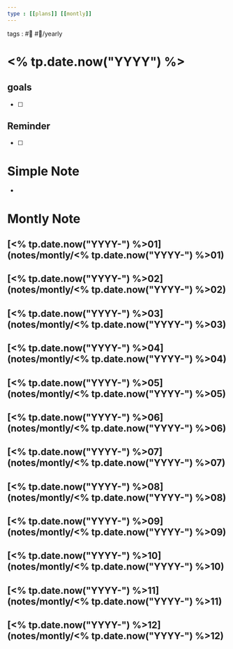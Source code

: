 ```yaml
---
type : [[plans]] [[montly]]
---
```


tags : #📅 #📅/yearly 

# <% tp.date.now("YYYY") %>

## goals
- [ ] 
## Reminder
- [ ] 
# Simple Note
- 
# Montly Note
## [<% tp.date.now("YYYY-") %>01](notes/montly/<% tp.date.now("YYYY-") %>01)
## [<% tp.date.now("YYYY-") %>02](notes/montly/<% tp.date.now("YYYY-") %>02)
## [<% tp.date.now("YYYY-") %>03](notes/montly/<% tp.date.now("YYYY-") %>03)
## [<% tp.date.now("YYYY-") %>04](notes/montly/<% tp.date.now("YYYY-") %>04)
## [<% tp.date.now("YYYY-") %>05](notes/montly/<% tp.date.now("YYYY-") %>05)
## [<% tp.date.now("YYYY-") %>06](notes/montly/<% tp.date.now("YYYY-") %>06)
## [<% tp.date.now("YYYY-") %>07](notes/montly/<% tp.date.now("YYYY-") %>07)
## [<% tp.date.now("YYYY-") %>08](notes/montly/<% tp.date.now("YYYY-") %>08)
## [<% tp.date.now("YYYY-") %>09](notes/montly/<% tp.date.now("YYYY-") %>09)
## [<% tp.date.now("YYYY-") %>10](notes/montly/<% tp.date.now("YYYY-") %>10)
## [<% tp.date.now("YYYY-") %>11](notes/montly/<% tp.date.now("YYYY-") %>11)
## [<% tp.date.now("YYYY-") %>12](notes/montly/<% tp.date.now("YYYY-") %>12)
